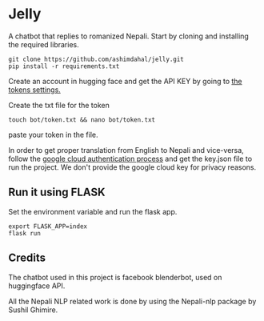 # Jelly
A chatbot that replies to romanized Nepali. Start by cloning and installing the required libraries.

    git clone https://github.com/ashimdahal/jelly.git
	pip install -r requirements.txt     
  Create an account in hugging face and get the API KEY by going to [the tokens settings.](https://huggingface.co/settings/tokens)

Create the txt file for the token

	touch bot/token.txt && nano bot/token.txt
paste your token in the file.

In order to get proper translation from English to Nepali and vice-versa, follow the [google cloud authentication process](https://cloud.google.com/docs/authentication/getting-started) and get the key.json file to run the project. We don't provide the google cloud key for privacy reasons.
## Run it using FLASK
Set the environment variable and run the flask app.
```
export FLASK_APP=index
flask run
```

## Credits

The chatbot used in this project is facebook blenderbot, used on huggingface API.

All the Nepali NLP related work is done by using the Nepali-nlp package by Sushil Ghimire.